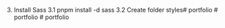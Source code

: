 3. Install Sass
    3.1  pnpm install -d sass
    3.2 Create folder styles#   p o r t f o l i o  
 #   p o r t f o l i o  
 #   p o r t f o l i o  
 